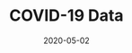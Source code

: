 ---
title: COVID-19 Data
projectLink: https://covid19.sznm.dev
repoLink: https://github.com/sozonome/covid-19-data
description: Monitor covid-19 stats.
date: "2020-05-02"
thumbnail: "/app_icons/covid-19-data.svg"
highlight: true
featured: true
sznmApps: true
appStoreLink:
playStoreLink:
stacks:
  - nextjs
  - chakra-ui
---